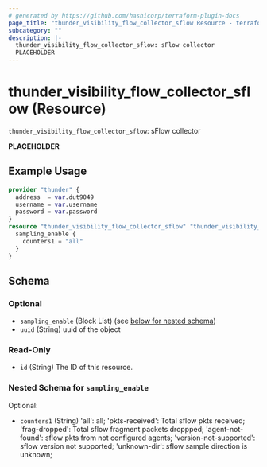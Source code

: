 ```yaml
---
# generated by https://github.com/hashicorp/terraform-plugin-docs
page_title: "thunder_visibility_flow_collector_sflow Resource - terraform-provider-thunder"
subcategory: ""
description: |-
  thunder_visibility_flow_collector_sflow: sFlow collector
  PLACEHOLDER
---
```


# thunder_visibility_flow_collector_sflow (Resource)

`thunder_visibility_flow_collector_sflow`: sFlow collector

__PLACEHOLDER__

## Example Usage

```terraform
provider "thunder" {
  address  = var.dut9049
  username = var.username
  password = var.password
}
resource "thunder_visibility_flow_collector_sflow" "thunder_visibility_flow_collector_sflow" {
  sampling_enable {
    counters1 = "all"
  }
}
```

<!-- schema generated by tfplugindocs -->
## Schema

### Optional

- `sampling_enable` (Block List) (see [below for nested schema](#nestedblock--sampling_enable))
- `uuid` (String) uuid of the object

### Read-Only

- `id` (String) The ID of this resource.

<a id="nestedblock--sampling_enable"></a>
### Nested Schema for `sampling_enable`

Optional:

- `counters1` (String) 'all': all; 'pkts-received': Total sflow pkts received; 'frag-dropped': Total sflow fragment packets droppped; 'agent-not-found': sflow pkts from not configured agents; 'version-not-supported': sflow version not supported; 'unknown-dir': sflow sample direction is unknown;


